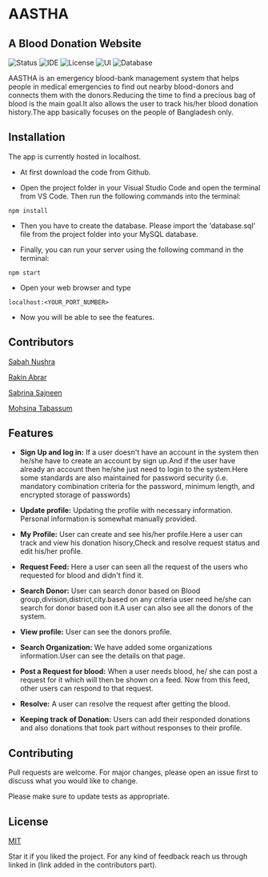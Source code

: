 # AASTHA
## A Blood Donation Website
![Status](https://img.shields.io/badge/Status-Finished-green)
![IDE](https://img.shields.io/badge/IDE-VSCode-blue)
![License](https://img.shields.io/badge/license-MIT-orange.svg)
![UI](https://img.shields.io/badge/UI-EJS-brightgreen)
![Database](https://img.shields.io/badge/Database-MySQL-blue)

AASTHA is an emergency blood-bank management system that helps people in medical emergencies to find out nearby blood-donors and connects them with the donors.Reducing the time to find a precious bag of blood is the main goal.It also allows the user to track his/her blood donation history.The app basically focuses on the people of Bangladesh only.


## Installation

The app is currently hosted in localhost.

* At first download the code from Github.

* Open the project folder in your Visual Studio Code and open the terminal from VS Code. Then run the following commands into the terminal:

```
npm install
```
* Then you have to create the database. Please import the 'database.sql' file from the project folder into your MySQL database.

* Finally, you can run your server using the following command in the terminal: 
```
npm start
```

* Open your web browser and type 
```
localhost:<YOUR_PORT_NUMBER>
```
* Now you will be able to see the features.

## Contributors
[Sabah Nushra](https://github.com/Meowthhh)

[Rakin Abrar](https://github.com/Rakin126)

[Sabrina Sajneen](https://github.com/rozasajneen)

[Mohsina Tabassum](https://github.com/anish0m)

## Features
* **Sign Up and log in:** If a user doesn't have an account in the system then he/she have to create an account by sign up.And if the user have already an account then he/she just need to login to the system.Here some standards are also maintained for password security (i.e. mandatory combination criteria for the password, minimum length, and encrypted storage of passwords)

* **Update profile:** Updating the profile with necessary information. Personal information is somewhat manually provided.
* **My Profile:** User can create and see his/her profile.Here a user can track and view his donation hisory,Check and resolve request status and edit his/her profile.
* **Request Feed:** Here a user can seen all the request of the users who requested for blood and didn't find it.
* **Search Donor:** User can search donor based on Blood group,division,district,city.based on any criteria user need he/she can search for donor based oon it.A user can also see all the donors of the system.
* **View profile:** User can see the donors profile.
* **Search Organization:** We have added some organizations information.User can see the details on that page. 
* **Post a Request for blood:** When a user needs blood, he/ she can post a request for it which will then be shown on a feed. Now from this feed, other users can respond to that request.
* **Resolve:** A user can resolve the request after getting the blood.
* **Keeping track of Donation:** Users can add their responded donations and also donations that took part without responses to their profile.


## Contributing
Pull requests are welcome. For major changes, please open an issue first to discuss what you would like to change.

Please make sure to update tests as appropriate.

## License
[MIT](https://choosealicense.com/licenses/mit/)

Star it if you liked the project. For any kind of feedback reach us through linked in (link added in the contributors part).
